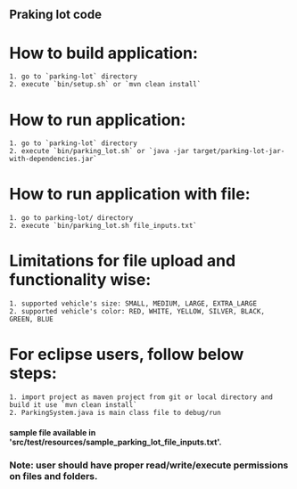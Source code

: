 
## Praking lot code


# How to build application:
	1. go to `parking-lot` directory 
	2. execute `bin/setup.sh` or `mvn clean install`
	
# How to run application:
	1. go to `parking-lot` directory
 	2. execute `bin/parking_lot.sh` or `java -jar target/parking-lot-jar-with-dependencies.jar`
 	
# How to run application with file:
	1. go to parking-lot/ directory
 	2. execute `bin/parking_lot.sh file_inputs.txt` 	

# Limitations for file upload and functionality wise:
	1. supported vehicle's size: SMALL, MEDIUM, LARGE, EXTRA_LARGE
	2. supported vehicle's color: RED, WHITE, YELLOW, SILVER, BLACK, GREEN, BLUE


# For eclipse users, follow below steps:
	1. import project as maven project from git or local directory and build it use `mvn clean install`
	2. ParkingSystem.java is main class file to debug/run 

	
#### sample file available in 'src/test/resources/sample_parking_lot_file_inputs.txt'.
	
### Note: user should have proper read/write/execute permissions on files and folders.	
